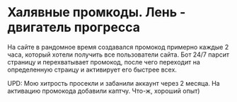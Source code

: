 # Халявные промкоды. Лень - двигатель прогресса
На сайте в рандомное время создавался промокод примерно каждые 2 часа, который хотели получить все пользователи сайта.
Бот 24/7 парсит страницу и перехватывает промокод, после чего переходит на определенную страицу и активирует его быстрее всех.

UPD: Мою хитрость просекли и забанили аккаунт через 2 месяца. На активацию промокода добавили каптчу. Что-ж, хороший опыт)
